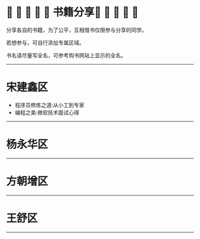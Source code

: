 # :book: :book: :book: :book: :book: 书籍分享:book: :book: :book: :book: :book: 

分享各自的书籍，为了公平，互相借书仅限参与分享的同学。

若想参与，可自行添加专属区域。

书名请尽量写全名，可参考购书网站上显示的全名。

---
# 宋建鑫区

- 程序员修炼之道:从小工到专家
- 编程之美:微软技术面试心得

---
# 杨永华区
---
# 方朝增区
---
# 王舒区
---
